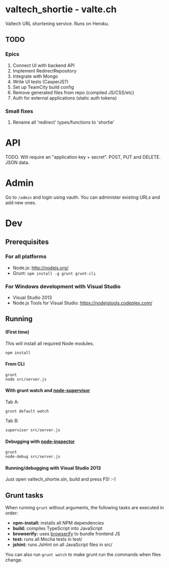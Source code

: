 # valtech\_shortie - valte.ch

Valtech URL shortening service. Runs on Heroku.

## TODO

### Epics

1. Connect UI with backend API
2. Implement RedirectRepository
3. Integrate with Mongo
4. Write UI tests (CasperJS?)
5. Set up TeamCity build config
6. Remove generated files from repo (compiled JS/CSS/etc)
7. Auth for external applications (static auth tokens)

### Small fixes

1. Rename all 'redirect' types/functions to 'shortie'

# API

TODO. Will require an "application key + secret". POST, PUT and DELETE. JSON data.

# Admin

Go to `/admin` and login using vauth. You can administer existing URLs and add new ones.


# Dev

## Prerequisites

### For all platforms

 * Node.js: http://nodejs.org/
 * Grunt: `npm install -g grunt grunt-cli`

### For Windows development with Visual Studio

 * Visual Studio 2013
 * Node.js Tools for Visual Studio: https://nodejstools.codeplex.com/

## Running

#### (First time)

This will install all required Node modules. 

    npm install

#### From CLI 

    grunt
    node src/server.js

#### With grunt watch and [node-supervisor](https://github.com/isaacs/node-supervisor)

Tab A:

    grunt default watch

Tab B:

    supervisor src/server.js

#### Debugging with [node-inspector](https://github.com/node-inspector/node-inspector)

    grunt
    node-debug src/server.js

#### Running/debugging with Visual Studio 2013

Just open valtech_shortie.sln, build and press F5! :-)

## Grunt tasks

When running `grunt` without arguments, the following tasks are executed in order:

* **npm-install:** installs all NPM dependencies
* **build:** compiles TypeScript into JavaScript
* **browserify:** uses [browserify](http://browserify.org) to bundle frontend JS
* **test:** runs all Mocha tests in test/
* **jshint:** runs JsHint on all JavaScript files in src/

You can also run `grunt watch` to make grunt run the commands when files change.

